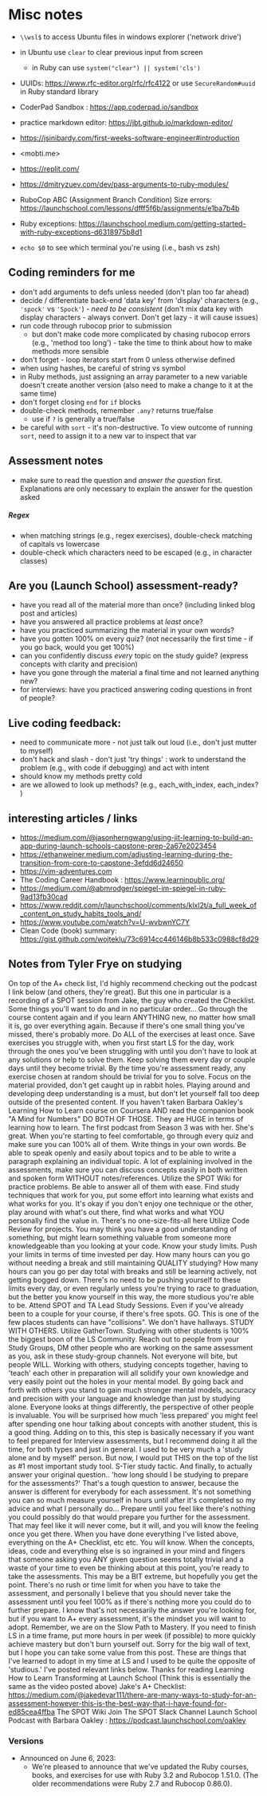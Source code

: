# Misc notes

- `\\wsl$` to access Ubuntu files in windows explorer ('network drive')
- in Ubuntu use `clear` to clear previous input from screen
  - in Ruby can use `system("clear") || system('cls')`
- UUIDs:  <https://www.rfc-editor.org/rfc/rfc4122> or use `SecureRandom#uuid` in Ruby standard library
- CoderPad Sandbox : <https://app.coderpad.io/sandbox>
- practice markdown editor:  <https://jbt.github.io/markdown-editor/>
- https://jsinibardy.com/first-weeks-software-engineer#introduction
- <mobti.me>
- <https://replit.com/>
- https://dmitryzuev.com/dev/pass-arguments-to-ruby-modules/
- RuboCop ABC (Assignment Branch Condition) Size errors:  https://launchschool.com/lessons/dfff5f6b/assignments/e1ba7b4b
- Ruby exceptions:  https://launchschool.medium.com/getting-started-with-ruby-exceptions-d6318975b8d1

- `echo $0` to see which terminal you're using (i.e., bash vs zsh)

## Coding reminders for me
- don't add arguments to defs unless needed (don't plan too far ahead)
- decide / differentiate back-end 'data key' from 'display' characters (e.g., `'spock'` vs `'Spock'`) - *need to be consistent* (don't mix data key with display characters - always convert.  Don't get lazy - it will cause issues)
- run code through rubocop prior to submission
  - but don't make code more complicated by chasing rubocop errors (e.g., 'method too long') - take the time to think about how to make methods more sensible
- don't forget - loop iterators start from 0 unless otherwise defined
- when using hashes, be careful of string vs symbol
- in Ruby methods, just assigning an array parameter to a new variable doesn't create another version (also need to make a change to it at the same time)
- don't forget closing `end` for `if` blocks
- double-check methods, remember `.any?` returns true/false
  - use if `?` is generally a true/false
- be careful with `sort` - it's non-destructive.  To view outcome of running `sort`, need to assign it to a new var to inspect that var

## Assessment notes
- make sure to read the question and *answer the question* first.  Explanations are only necessary to explain the answer for the question asked


##### Regex
- when matching strings (e.g., regex exercises), double-check matching of capitals vs lowercase
- double-check which characters need to be escaped (e.g., in character classes)

## Are you (Launch School) assessment-ready?
- have you read all of the material more than once?  (including linked blog post and articles)
- have you answered all practice problems at *least* once?
- have you practiced summarizing the material in your own words?
- have you gotten 100% on every quiz?  (not necessarily the first time - if you go back, would you get 100%)
- can you confidently discuss *every* topic on the study guide? (express concepts with clarity and precision)
- have you gone through the material a final time and not learned anything new?
- for interviews: have you practiced answering coding questions in front of people?

## Live coding feedback:
- need to communicate more - not just talk out loud (i.e., don't just mutter to myself)
- don't hack and slash - don't just 'try things' : work to understand the problem (e.g., with code if debugging) and act with intent
- should know my methods pretty cold
- are we allowed to look up methods?  (e.g., each_with_index, each_index? )

## interesting articles / links
- https://medium.com/@jasonherngwang/using-jit-learning-to-build-an-app-during-launch-schools-capstone-prep-2a67e2023454
- https://ethanweiner.medium.com/adjusting-learning-during-the-transition-from-core-to-capstone-3efdd6d24650
- https://vim-adventures.com
- The Coding Career Handbook : https://www.learninpublic.org/
- https://medium.com/@abmrodger/spiegel-im-spiegel-in-ruby-9ad13fb30cad
- https://www.reddit.com/r/launchschool/comments/klxl2t/a_full_week_of_content_on_study_habits_tools_and/
- https://www.youtube.com/watch?v=U-wvbwnYC7Y
- Clean Code (book) summary:  https://gist.github.com/wojteklu/73c6914cc446146b8b533c0988cf8d29

## Notes from Tyler Frye on studying
On top of the A+ check list, I'd highly recommend checking out the podcast I link below (and others, they're great). But this one in particular is a recording of a SPOT session from Jake, the guy who created the Checklist.
Some things you'll want to do and in no particular order...
Go through the course content again and if you learn ANYTHING new, no matter how small it is, go over everything again. Because if there's one small thing you've missed, there's probably more.
Do ALL of the exercises at least once. Save exercises you struggle with, when you first start LS for the day, work through the ones you've been struggling with until you don't have to look at any solutions or help to solve them. Keep solving them every day or couple days until they become trivial. By the time you're assessment ready, any exercise chosen at random should be trivial for you to solve.
Focus on the material provided, don't get caught up in rabbit holes. Playing around and developing deep understanding is a must, but don't let yourself fall too deep outside of the presented content.
If you haven't taken Barbara Oakley's Learning How to Learn course on Coursera AND read the companion book "A Mind for Numbers" DO BOTH OF THOSE. They are HUGE in terms of learning how to learn. The first podcast from Season 3 was with her. She's great.
When you're starting to feel comfortable, go through every quiz and make sure you can 100% all of them.
Write things in your own words. Be able to speak openly and easily about topics and to be able to write a paragraph explaining an individual topic. A lot of explaining involved in the assessments, make sure you can discuss concepts easily in both written and spoken form WITHOUT notes/references.
Utilize the SPOT Wiki for practice problems. Be able to answer all of them with ease.
Find study techniques that work for you, put some effort into learning what exists and what works for you. It's okay if you don't enjoy one technique or the other, play around with what's out there, find what works and what YOU personally find the value in. There's no one-size-fits-all here
Utilize Code Review for projects. You may think you have a good understanding of something, but might learn something valuable from someone more knowledgeable than you looking at your code.
Know your study limits. Push your limits in terms of time invested per day. How many hours can you go without needing a break and still maintaining QUALITY studying? How many hours can you go per day total with breaks and still be learning actively, not getting bogged down. There's no need to be pushing yourself to these limits every day, or even regularly unless you're trying to race to graduation, but the better you know yourself in this way, the more studious you're able to be.
Attend SPOT and TA Lead Study Sessions. Even if you've already been to a couple for your course, if there's free spots. GO. This is one of the few places students can have "collisions". We don't have hallways.
STUDY WITH OTHERS. Utilize GatherTown. Studying with other students is 100% the biggest boon of the LS Community. Reach out to people from your Study Groups, DM other people who are working on the same assessment as you, ask in these study-group channels. Not everyone will bite, but people WILL. Working with others, studying concepts together, having to 'teach' each other in preparation will all solidify your own knowledge and very easily point out the holes in your mental model. By going back and forth with others you stand to gain much stronger mental models, accuracy and precision with your language and knowledge than just by studying alone. Everyone looks at things differently, the perspective of other people is invaluable. You will be surprised how much 'less prepared' you might feel after spending one hour talking about concepts with another student, this is a good thing. Adding on to this, this step is basically necessary if you want to feel prepared for Interview assessments, but I recommend doing it all the time, for both types and just in general. I used to be very much a 'study alone and by myself' person. But now, I would put THIS on the top of the list as #1 most important study tool. S-Tier study tactic.
And finally, to actually answer your original question.. 'how long should I be studying to prepare for the assessments?' That's a tough question to answer, because the answer is different for everybody for each assessment. It's not something you can so much measure yourself in hours until after it's completed so my advice and what I personally do...
Prepare until you feel like there's nothing you could possibly do that would prepare you further for the assessment. That may feel like it will never come, but it will, and you will know the feeling once you get there. When you have done everything I've listed above, everything on the A+ Checklist, etc etc. You will know. When the concepts, ideas, code and everything else is so ingrained in your mind and fingers that someone asking you ANY given question seems totally trivial and a waste of your time to even be thinking about at this point, you're ready to take the assessments. This may be a BIT extreme, but hopefully you get the point. There's no rush or time limit for when you have to take the assessment, and personally I believe that you should never take the assessment until you feel 100% as if there's nothing more you could do to further prepare. I know that's not necessarily the answer you're looking for, but if you want to A+ every assessment, it's the mindset you will want to adopt. Remember, we are on the Slow Path to Mastery. If you need to finish LS in a time frame, put more hours in per week (if possible) to more quickly achieve mastery but don't burn yourself out.
Sorry for the big wall of text, but I hope you can take some value from this post. These are things that I've learned to adopt in my time at LS and I used to be quite the opposite of 'studious.' I've posted relevant links below. Thanks for reading
Learning How to Learn
Transforming at Launch School (Think this is essentially the same as the video posted above)
Jake's A+ Checklist: https://medium.com/@jakedevar111/there-are-many-ways-to-study-for-an-assessment-however-this-is-the-best-way-that-i-have-found-for-ed85cea4ffba
The SPOT Wiki
Join The SPOT Slack Channel
Launch School Podcast with Barbara Oakley : https://podcast.launchschool.com/oakley

### Versions
- Announced on June 6, 2023:
  - We're pleased to announce that we've updated the Ruby courses, books, and exercises for use with Ruby 3.2 and Rubocop 1.51.0. (The older recommendations were Ruby 2.7 and Rubocop 0.86.0).
